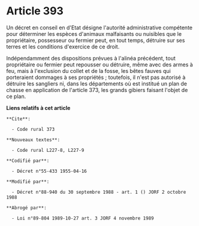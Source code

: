 # Article 393

Un décret en conseil en d'Etat désigne l'autorité administrative compétente pour déterminer les espèces d'animaux malfaisants
ou nuisibles que le propriétaire, possesseur ou fermier peut, en tout temps, détruire sur ses terres et les conditions
d'exercice de ce droit.

Indépendamment des dispositions prévues à l'alinéa précédent, tout propriétaire ou fermier peut repousser ou détruire, même
avec des armes à feu, mais à l'exclusion du collet et de la fosse, les bêtes fauves qui porteraient dommages à ses
propriétés ; toutefois, il n'est pas autorisé à détruire les sangliers ni, dans les départements où est institué un plan de
chasse en application de l'article 373, les grands gibiers faisant l'objet de ce plan.

**Liens relatifs à cet article**

	**Cite**:

	  - Code rural 373

	**Nouveaux textes**:

	  - Code rural L227-8, L227-9

	**Codifié par**:

	  - Décret n°55-433 1955-04-16

	**Modifié par**:

	  - Décret n°88-940 du 30 septembre 1988 - art. 1 () JORF 2 octobre 1988

	**Abrogé par**:

	  - Loi n°89-804 1989-10-27 art. 3 JORF 4 novembre 1989
